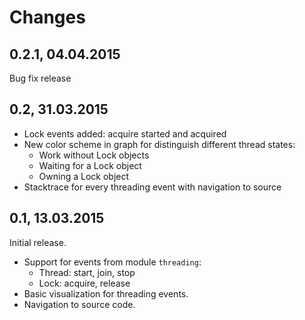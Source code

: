 # Changes

## 0.2.1, 04.04.2015

Bug fix release

## 0.2, 31.03.2015

* Lock events added: acquire started and acquired 
* New color scheme in graph for distinguish different thread states:
  * Work without Lock objects
  * Waiting for a Lock object
  * Owning a Lock object
* Stacktrace for every threading event with navigation to source

## 0.1, 13.03.2015

Initial release.
* Support for events from module `threading`:
  * Thread: start, join, stop
  * Lock: acquire, release
* Basic visualization for threading events.
* Navigation to source code.
